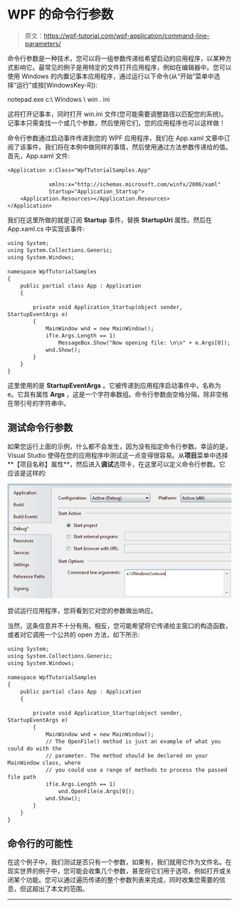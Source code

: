 # WPF 的命令行参数

> 原文：<https://wpf-tutorial.com/wpf-application/command-line-parameters/>

命令行参数是一种技术，您可以将一组参数传递给希望启动的应用程序，以某种方式影响它。最常见的例子是用特定的文件打开应用程序，例如在编辑器中。您可以使用 Windows 的内置记事本应用程序，通过运行以下命令(从“开始”菜单中选择“运行”或按[WindowsKey-R]):

notepad.exe c:\ Windows \ win . ini

这将打开记事本，同时打开 win.ini 文件(您可能需要调整路径以匹配您的系统)。记事本只需查找一个或几个参数，然后使用它们，您的应用程序也可以这样做！

命令行参数通过启动事件传递到您的 WPF 应用程序，我们在 App.xaml 文章中订阅了该事件。我们将在本例中做同样的事情，然后使用通过方法参数传递给的值。首先，App.xaml 文件:

```
<Application x:Class="WpfTutorialSamples.App"

             xmlns:x="http://schemas.microsoft.com/winfx/2006/xaml"
			 Startup="Application_Startup">
    <Application.Resources></Application.Resources>
</Application>
```

我们在这里所做的就是订阅 **Startup** 事件，替换 **StartupUri** 属性。然后在 App.xaml.cs 中实现该事件:

<input type="hidden" name="IL_IN_ARTICLE">

```
using System;
using System.Collections.Generic;
using System.Windows;

namespace WpfTutorialSamples
{
	public partial class App : Application
	{

		private void Application_Startup(object sender, StartupEventArgs e)
		{
			MainWindow wnd = new MainWindow();
			if(e.Args.Length == 1)
				MessageBox.Show("Now opening file: \n\n" + e.Args[0]);
			wnd.Show();
		}
	}
}
```

这里使用的是 **StartupEventArgs** 。它被传递到应用程序启动事件中，名称为 e。它具有属性 **Args** ，这是一个字符串数组。命令行参数由空格分隔，除非空格在带引号的字符串中。

## 测试命令行参数

如果您运行上面的示例，什么都不会发生，因为没有指定命令行参数。幸运的是，Visual Studio 使得在您的应用程序中测试这一点变得很容易。从**项目**菜单中选择**【项目名称】属性**，然后进入**调试**选项卡，在这里可以定义命令行参数。它应该是这样的:

![](img/7b263d30a544c06aa0f51959bc2a592d.png "The command-line project settings")

尝试运行应用程序，您将看到它对您的参数做出响应。

当然，这条信息并不十分有用。相反，您可能希望将它传递给主窗口的构造函数，或者对它调用一个公共的 open 方法，如下所示:

```
using System;
using System.Collections.Generic;
using System.Windows;

namespace WpfTutorialSamples
{
	public partial class App : Application
	{

		private void Application_Startup(object sender, StartupEventArgs e)
		{
			MainWindow wnd = new MainWindow();
			// The OpenFile() method is just an example of what you could do with the
			// parameter. The method should be declared on your MainWindow class, where
			// you could use a range of methods to process the passed file path
			if(e.Args.Length == 1)
				wnd.OpenFile(e.Args[0]);
			wnd.Show();
		}
	}
}
```

## 命令行的可能性

在这个例子中，我们测试是否只有一个参数，如果有，我们就用它作为文件名。在现实世界的例子中，您可能会收集几个参数，甚至将它们用于选项，例如打开或关闭某个功能。您可以通过遍历传递的整个参数列表来完成，同时收集您需要的信息，但这超出了本文的范围。

* * *
